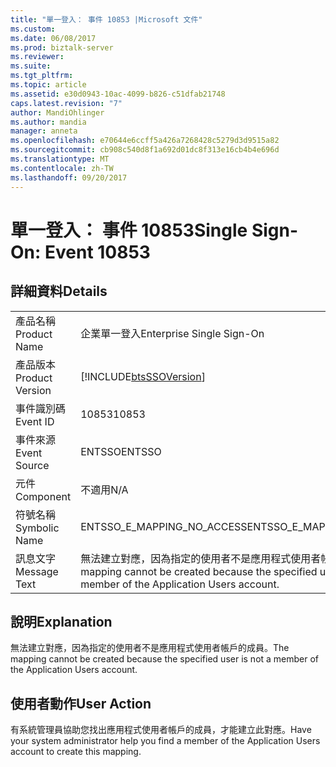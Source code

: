 ```yaml
---
title: "單一登入： 事件 10853 |Microsoft 文件"
ms.custom: 
ms.date: 06/08/2017
ms.prod: biztalk-server
ms.reviewer: 
ms.suite: 
ms.tgt_pltfrm: 
ms.topic: article
ms.assetid: e30d0943-10ac-4099-b826-c51dfab21748
caps.latest.revision: "7"
author: MandiOhlinger
ms.author: mandia
manager: anneta
ms.openlocfilehash: e70644e6ccff5a426a7268428c5279d3d9515a82
ms.sourcegitcommit: cb908c540d8f1a692d01dc8f313e16cb4b4e696d
ms.translationtype: MT
ms.contentlocale: zh-TW
ms.lasthandoff: 09/20/2017
---
```

# <a name="single-sign-on-event-10853"></a><span data-ttu-id="20eeb-102">單一登入： 事件 10853</span><span class="sxs-lookup"><span data-stu-id="20eeb-102">Single Sign-On: Event 10853</span></span>
## <a name="details"></a><span data-ttu-id="20eeb-103">詳細資料</span><span class="sxs-lookup"><span data-stu-id="20eeb-103">Details</span></span>  
  
|||  
|-|-|  
|<span data-ttu-id="20eeb-104">產品名稱</span><span class="sxs-lookup"><span data-stu-id="20eeb-104">Product Name</span></span>|<span data-ttu-id="20eeb-105">企業單一登入</span><span class="sxs-lookup"><span data-stu-id="20eeb-105">Enterprise Single Sign-On</span></span>|  
|<span data-ttu-id="20eeb-106">產品版本</span><span class="sxs-lookup"><span data-stu-id="20eeb-106">Product Version</span></span>|[!INCLUDE[btsSSOVersion](../includes/btsssoversion-md.md)]|  
|<span data-ttu-id="20eeb-107">事件識別碼</span><span class="sxs-lookup"><span data-stu-id="20eeb-107">Event ID</span></span>|<span data-ttu-id="20eeb-108">10853</span><span class="sxs-lookup"><span data-stu-id="20eeb-108">10853</span></span>|  
|<span data-ttu-id="20eeb-109">事件來源</span><span class="sxs-lookup"><span data-stu-id="20eeb-109">Event Source</span></span>|<span data-ttu-id="20eeb-110">ENTSSO</span><span class="sxs-lookup"><span data-stu-id="20eeb-110">ENTSSO</span></span>|  
|<span data-ttu-id="20eeb-111">元件</span><span class="sxs-lookup"><span data-stu-id="20eeb-111">Component</span></span>|<span data-ttu-id="20eeb-112">不適用</span><span class="sxs-lookup"><span data-stu-id="20eeb-112">N/A</span></span>|  
|<span data-ttu-id="20eeb-113">符號名稱</span><span class="sxs-lookup"><span data-stu-id="20eeb-113">Symbolic Name</span></span>|<span data-ttu-id="20eeb-114">ENTSSO_E_MAPPING_NO_ACCESS</span><span class="sxs-lookup"><span data-stu-id="20eeb-114">ENTSSO_E_MAPPING_NO_ACCESS</span></span>|  
|<span data-ttu-id="20eeb-115">訊息文字</span><span class="sxs-lookup"><span data-stu-id="20eeb-115">Message Text</span></span>|<span data-ttu-id="20eeb-116">無法建立對應，因為指定的使用者不是應用程式使用者帳戶的成員。</span><span class="sxs-lookup"><span data-stu-id="20eeb-116">The mapping cannot be created because the specified user is not a member of the Application Users account.</span></span>|  
  
## <a name="explanation"></a><span data-ttu-id="20eeb-117">說明</span><span class="sxs-lookup"><span data-stu-id="20eeb-117">Explanation</span></span>  
 <span data-ttu-id="20eeb-118">無法建立對應，因為指定的使用者不是應用程式使用者帳戶的成員。</span><span class="sxs-lookup"><span data-stu-id="20eeb-118">The mapping cannot be created because the specified user is not a member of the Application Users account.</span></span>  
  
## <a name="user-action"></a><span data-ttu-id="20eeb-119">使用者動作</span><span class="sxs-lookup"><span data-stu-id="20eeb-119">User Action</span></span>  
 <span data-ttu-id="20eeb-120">有系統管理員協助您找出應用程式使用者帳戶的成員，才能建立此對應。</span><span class="sxs-lookup"><span data-stu-id="20eeb-120">Have your system administrator help you find a member of the Application Users account to create this mapping.</span></span>